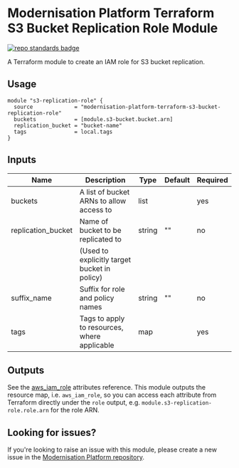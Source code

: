 # Modernisation Platform Terraform S3 Bucket Replication Role Module
[![repo standards badge](https://img.shields.io/badge/dynamic/json?color=blue&style=for-the-badge&logo=github&label=MoJ%20Compliant&query=%24.data%5B%3F%28%40.name%20%3D%3D%20%22modernisation-platform-terraform-s3-bucket-replication-role%22%29%5D.status&url=https%3A%2F%2Foperations-engineering-reports.cloud-platform.service.justice.gov.uk%2Fgithub_repositories)](https://operations-engineering-reports.cloud-platform.service.justice.gov.uk/github_repositories#modernisation-platform-terraform-s3-bucket-replication-role "Link to report")

A Terraform module to create an IAM role for S3 bucket replication.

## Usage

```
module "s3-replication-role" {
  source             = "modernisation-platform-terraform-s3-bucket-replication-role"
  buckets            = [module.s3-bucket.bucket.arn]
  replication_bucket = "bucket-name"
  tags               = local.tags
}
```

## Inputs
| Name               | Description                                  | Type   | Default | Required |
|--------------------|----------------------------------------------|--------|---------|----------|
| buckets            | A list of bucket ARNs to allow access to     | list   |         | yes      |
| replication_bucket | Name of bucket to be replicated to           | string | ""      | no       |
|                    | (Used to explicitly target bucket in policy) |        |         |          |
| suffix_name        | Suffix for role and policy names             | string | ""      | no       |
| tags               | Tags to apply to resources, where applicable | map    |         | yes      |

## Outputs
See the [aws_iam_role](https://registry.terraform.io/providers/hashicorp/aws/latest/docs/resources/iam_role#attributes-reference) attributes reference. This module outputs the resource map, i.e. `aws_iam_role`, so you can access each attribute from Terraform directly under the `role` output, e.g. `module.s3-replication-role.role.arn` for the role ARN.

## Looking for issues?
If you're looking to raise an issue with this module, please create a new issue in the [Modernisation Platform repository](https://github.com/ministryofjustice/modernisation-platform/issues).
